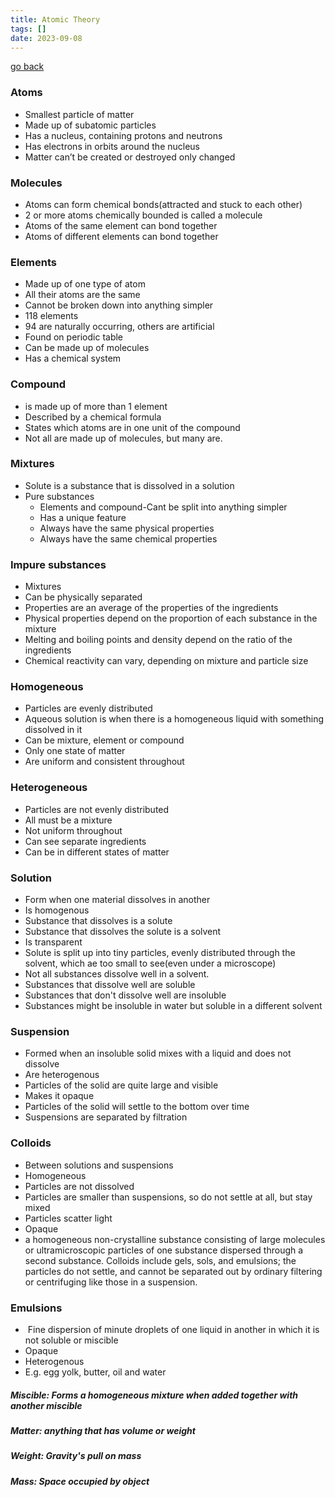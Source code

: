 ```yaml
---
title: Atomic Theory
tags: []
date: 2023-09-08
---
```

[go back](9Subjects/9Chemistry.md)

### Atoms
- Smallest particle of matter
- Made up of subatomic particles
- Has a nucleus, containing protons and neutrons
- Has electrons in orbits around the nucleus
- Matter can’t be created or destroyed only changed

### Molecules
- Atoms can form chemical bonds(attracted and stuck to each other)
- 2 or more atoms chemically bounded is called a molecule
- Atoms of the same element can bond together
- Atoms of different elements can bond together

### Elements
- Made up of one type of atom
- All their atoms are the same
- Cannot be broken down into anything simpler
- 118 elements
- 94 are naturally occurring, others are artificial
- Found on periodic table
- Can be made up of molecules
- Has a chemical system

### Compound
- is made up of more than 1 element
- Described by a chemical formula
- States which atoms are in one unit of the compound
- Not all are made up of molecules, but many are.

### Mixtures
- Solute is a substance that is dissolved in a solution
- Pure substances
	- Elements and compound-Cant be split into anything simpler
	- Has a unique feature
	- Always have the same physical properties
	- Always have the same chemical properties

### Impure substances
- Mixtures
- Can be physically separated
- Properties are an average of the properties of the ingredients
- Physical properties depend on the proportion of each substance in the mixture
- Melting and boiling points and density depend on the ratio of the ingredients
- Chemical reactivity can vary, depending on mixture and particle size

### Homogeneous
- Particles are evenly distributed
- Aqueous solution is when there is a homogeneous liquid with something dissolved in it
- Can be mixture, element or compound
- Only one state of matter
- Are uniform and consistent throughout

### Heterogeneous
- Particles are not evenly distributed
- All must be a mixture
- Not uniform throughout
- Can see separate ingredients
- Can be in different states of matter

### Solution
- Form when one material dissolves in another
- Is homogenous
- Substance that dissolves is a solute
- Substance that dissolves the solute is a solvent
- Is transparent
- Solute is split up into tiny particles, evenly distributed through the solvent, which ae too small to see(even under a microscope)
- Not all substances dissolve well in a solvent.
- Substances that dissolve well are soluble
- Substances that don't dissolve well are insoluble
- Substances might be insoluble in water but soluble in a different solvent

### Suspension
- Formed when an insoluble solid mixes with a liquid and does not dissolve
- Are heterogenous
- Particles of the solid are quite large and visible
- Makes it opaque
- Particles of the solid will settle to the bottom over time
- Suspensions are separated by filtration

### Colloids
- Between solutions and suspensions
- Homogeneous
- Particles are not dissolved
- Particles are smaller than suspensions, so do not settle at all, but stay mixed
- Particles scatter light
- Opaque
- a homogeneous non-crystalline substance consisting of large molecules or ultramicroscopic particles of one substance dispersed through a second substance. Colloids include gels, sols, and emulsions; the particles do not settle, and cannot be separated out by ordinary filtering or centrifuging like those in a suspension.

### Emulsions
-  Fine dispersion of minute droplets of one liquid in another in which it is not soluble or miscible
- Opaque
- Heterogenous
- E.g. egg yolk, butter, oil and water

##### Miscible: Forms a homogeneous mixture when added together with another miscible

##### Matter: anything that has volume or weight

##### Weight: Gravity's pull on mass

##### Mass: Space occupied by object